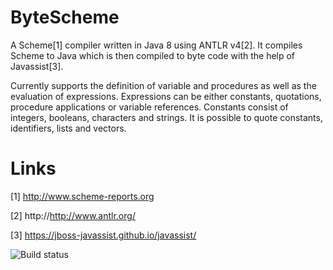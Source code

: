 # ByteScheme

A Scheme[1] compiler written in Java 8 using ANTLR v4[2]. It compiles Scheme to Java which is then compiled to byte code with the help of Javassist[3].

Currently supports the definition of variable and procedures as well as the evaluation of expressions. Expressions can be either constants, quotations, procedure applications or variable references. Constants consist of integers, booleans, characters and strings. It is possible to quote constants, identifiers, lists and vectors.

# Links

[1] http://www.scheme-reports.org

[2] http://http://www.antlr.org/

[3] https://jboss-javassist.github.io/javassist/

![Build status](https://travis-ci.org/gstraube/ByteScheme.svg?branch=master)
